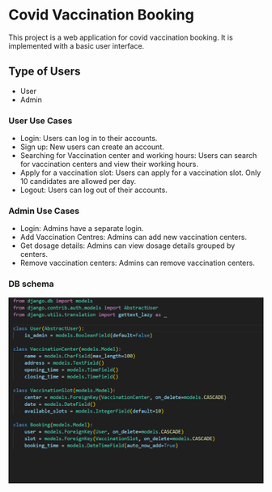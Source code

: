 # Covid Vaccination Booking

This project is a web application for covid vaccination booking. It is implemented with a basic user interface.

## Type of Users
- User
- Admin

### User Use Cases
- Login: Users can log in to their accounts.
- Sign up: New users can create an account.
- Searching for Vaccination center and working hours: Users can search for vaccination centers and view their working hours.
- Apply for a vaccination slot: Users can apply for a vaccination slot. Only 10 candidates are allowed per day.
- Logout: Users can log out of their accounts.

### Admin Use Cases
- Login: Admins have a separate login.
- Add Vaccination Centres: Admins can add new vaccination centers.
- Get dosage details: Admins can view dosage details grouped by centers.
- Remove vaccination centers: Admins can remove vaccination centers. 

### DB schema
![alt text](image.png)